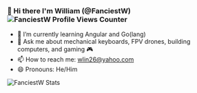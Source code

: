 ### :wave: Hi there I'm William (@FanciestW) <img src="https://komarev.com/ghpvc/?username=FanciestW" alt="FanciestW Profile Views Counter" />
<!-- - :telescope: I’m currently working on [HospitalRun](https://github.com/HospitalRun) -->
- :seedling: I’m currently learning Angular and Go(lang)
- :speech_balloon: Ask me about mechanical keyboards, FPV drones, building computers, and gaming :video_game:
- :mailbox: How to reach me: [wlin26@yahoo.com](mailto:wlin26@yahoo.com)
- :smile: Pronouns: He/Him
<img src="https://github-readme-stats.vercel.app/api?username=FanciestW&show_icons=true&custom_title=FanciestW%27s%20GitHub%20Stats&theme=dracula&include_all_commits=true&cache_seconds=86400" alt="FanciestW Stats" />
<!--
**FanciestW/FanciestW** is a ✨ _special_ ✨ repository because its `README.md` (this file) appears on your GitHub profile.

Here are some ideas to get you started:

- 🔭 I’m currently working on ...
- 🌱 I’m currently learning ...
- 👯 I’m looking to collaborate on ...
- 🤔 I’m looking for help with ...
- 💬 Ask me about ...
- 📫 How to reach me: ...
- 😄 Pronouns: ...
- ⚡ Fun fact: ...
-->
